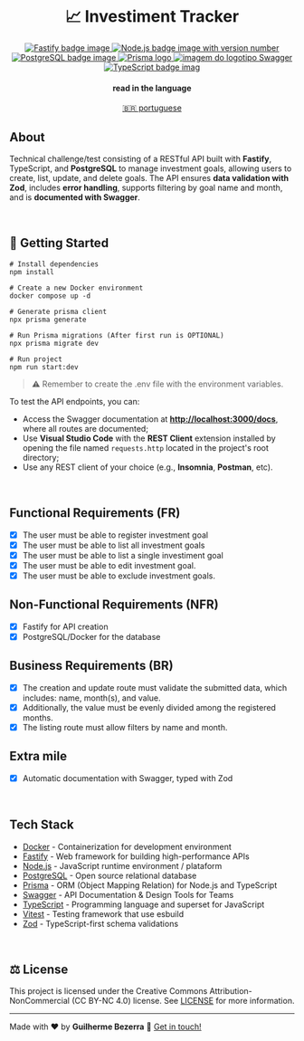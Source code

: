 <div align="center">
  <h1 align="center">
  📈 Investiment Tracker
  </h1>
</div>

<p align="center">
  <a href="https://fastify.io" rel="noreferrer" target="_blank">
    <img alt="Fastify badge image" src="https://img.shields.io/badge/Fastify-20232A?style=flat&logo=fastify&logoColor=white">
  </a>

  <a href="https://nodejs.org" rel="noreferrer" target="_blank">
    <img alt="Node.js badge image with version number" src="https://img.shields.io/badge/Node.js-v24.11.0%20LTS-43853D?style=flat&logo=node.js&logoColor=white&labelColor=43853D&color=5a5a5a">
  </a>

  <a href="https://www.postgresql.org" rel="noreferrer" target="_blank">
	  <img alt="PostgreSQL badge image" src="https://img.shields.io/badge/PostgreSQL-316192?style=flat-&logo=postgresql&logoColor=white"  />
  </a>

  <a href="https://www.prisma.io" rel="noreferrer" target="_blank">
    <img src="https://img.shields.io/badge/Prisma-3982CE?style=flat&logo=Prisma&logoColor=white" alt="Prisma logo" />
  </a>

  <a href="https://swagger.io" rel="noreferrer" target="_blank">
	  <img alt="imagem do logotipo Swagger" src="https://img.shields.io/badge/Swagger-black?style=flat&logo=Swagger&logoColor=green">
  </a>

  <a href="https://www.typescriptlang.org" rel="noreferrer" target="_blank">
    <img alt="TypeScript badge imag" src="https://img.shields.io/badge/TypeScript-007ACC?style=flat&logo=typescript&logoColor=white">
  </a>
</p>

<div align="center">
  <h4 align="center">read in the language</h4>
  <a href="https://github.com/gbdsantos/nodejs-investment-tracker/blob/main/README.pt-BR.md" hreflang="pt-br">
    🇧🇷 portuguese
  </a>
</div>

## About

Technical challenge/test consisting of a RESTful API built with **Fastify**, TypeScript, and **PostgreSQL** to manage investment goals, allowing users to create, list, update, and delete goals.
The API ensures **data validation with Zod**, includes **error handling**, supports filtering by goal name and month, and is **documented with Swagger**.

<br>

## 🚀 Getting Started

```
# Install dependencies
npm install

# Create a new Docker environment
docker compose up -d

# Generate prisma client
npx prisma generate

# Run Prisma migrations (After first run is OPTIONAL)
npx prisma migrate dev

# Run project
npm run start:dev
```
> ⚠️ Remember to create the .env file with the environment variables.

To test the API endpoints, you can:

- Access the Swagger documentation at **[http://localhost:3000/docs](http://localhost:3000/docs)**, where all routes are documented;
- Use **Visual Studio Code** with the **REST Client** extension installed by opening the file named `requests.http` located in the project's root directory;
- Use any REST client of your choice (e.g., **Insomnia**, **Postman**, etc).


<br>

## Functional Requirements (FR)

- [x] The user must be able to register investment goal
- [x] The user must be able to list all investment goals
- [x] The user must be able to list a single investiment goal
- [x] The user must be able to edit investment goal.
- [x] The user must be able to exclude investment goals.

## Non-Functional Requirements (NFR)

- [x] Fastify for API creation
- [x] PostgreSQL/Docker for the database

## Business Requirements (BR)

- [x] The creation and update route must validate the submitted data, which includes: name, month(s), and value. 
- [x] Additionally, the value must be evenly divided among the registered months. 
- [x] The listing route must allow filters by name and month.

## Extra mile

- [x] Automatic documentation with Swagger, typed with Zod

<br>

## Tech Stack

- [Docker](https://www.docker.com "Docker: Accelerated Container Application Development") - Containerization for development environment
- [Fastify](https://fastify.dev "Fastify: Fast and low overhead web framework, for Node.js") - Web framework for building high-performance APIs
- [Node.js](https://nodejs.org "Node.js") - JavaScript runtime environment / plataform
- [PostgreSQL](https://www.postgresql.org "PostgreSQL: The world's most advanced open source database") - Open source relational database
- [Prisma](https://www.prisma.io "Prisma ORM | Instant Postgres plus an ORM for simpler db workflows") - ORM (Object Mapping Relation) for Node.js and TypeScript
- [Swagger](https://swagger.io "Swagger: API Documentation & Design Tools for Teams") - API Documentation & Design Tools for Teams
- [TypeScript](https://www.typescriptlang.org "TypeScript: JavaScript With Syntax For Types") - Programming language and superset for JavaScript
- [Vitest](https://vitest.dev "Vitest") - Testing framework that use esbuild
- [Zod](https://zod.dev "Zod: TypeScript-first schema validation with static type inference") - TypeScript-first schema validations

<br>

## ⚖️ License

This project is licensed under the Creative Commons Attribution-NonCommercial (CC BY-NC 4.0) license. See [LICENSE](https://github.com/gbdsantos/nodejs-investment-tracker/blob/main/LICENSE) for more information.

---
Made with ❤️ by **Guilherme Bezerra** 👋 [Get in touch!](https://www.linkedin.com/in/gbdsantos)